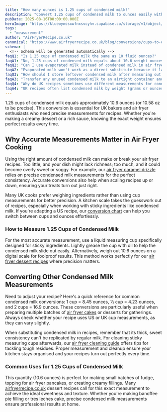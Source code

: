 ```yaml
---
title: "How many ounces is 1.25 cups of condensed milk?"
description: "Convert 1.25 cups of condensed milk to ounces easily with our UK-friendly guide. Perfect for air fryer recipes and baking accuracy."
pubDate: 2025-08-16T00:00:00.000Z
heroImage: "https://klueoymssxwfnxsvcyhv.supabase.co/storage/v1/object/public/Shmucket/how-many-ounces-is-1-25-cups-of-condensed-milk.webp"
tags:
  - "measurement"
author: "AirFryerRecipe.co.uk"
canonical: "https://www.airfryerrecipe.co.uk/blog/conversions/cups-to-ounces/how-many-ounces-is-1-25-cups-of-condensed-milk"
schema: |
  <!-- Schema will be generated automatically -->
faqQ1: "Is 1.25 cups of condensed milk the same as 10 fluid ounces?"
faqA1: "No, 1.25 cups of condensed milk equals about 10.6 weight ounces, not fluid ounces. Condensed milk is much denser than water, so fluid ounce measurements don't apply. Always use weight measurements (ounces by weight) for accuracy in baking and air fryer recipes."
faqQ2: "Can I use evaporated milk instead of condensed milk in air fryer recipes?"
faqA2: "Evaporated milk won't work as a direct substitute because it lacks the sugar content of condensed milk. If you must substitute, mix evaporated milk with sugar (about 1 cup milk + 1¼ cups sugar), but the texture and flavour won't be identical. For best results in air fryer desserts, stick to condensed milk."
faqQ3: "How should I store leftover condensed milk after measuring out 1.25 cups?"
faqA3: "Transfer any unused condensed milk to an airtight container and refrigerate for up to 2 weeks. You can also freeze it for up to 3 months. When ready to use, thaw in the refrigerator overnight and stir well before incorporating into your next air fryer recipe."
faqQ4: "Why do UK recipes sometimes use different measurements for condensed milk?"
faqA4: "UK recipes often list condensed milk by weight (grams or ounces) rather than volume (cups) for greater precision. Since condensed milk's thickness can vary by brand, weighing eliminates inconsistencies. When using US recipes, always convert cup measurements to ounces for reliable results in your UK kitchen."
---
```

<p>1.25 cups of condensed milk equals approximately 10.6 ounces (or 10.58 oz to be precise). This conversion is essential for UK bakers and air fryer enthusiasts who need precise measurements for recipes. Whether you're making a creamy dessert or a rich sauce, knowing the exact weight ensures perfect results every time.</p>

<h2>Why Accurate Measurements Matter in Air Fryer Cooking</h2>  
<p>Using the right amount of condensed milk can make or break your air fryer recipes. Too little, and your dish might lack richness; too much, and it could become overly sweet or soggy. For example, our <a href=https://www.airfryerrecipe.co.uk/recipes>air fryer caramel drizzle</a> relies on precise condensed milk measurements for the perfect consistency. Accurate conversions also help when scaling recipes up or down, ensuring your treats turn out just right.</p>  
<p>Many UK cooks prefer weighing ingredients rather than using cup measurements for better precision. A kitchen scale takes the guesswork out of recipes, especially when working with sticky ingredients like condensed milk. If you're adapting a US recipe, our <a href=https://www.airfryerrecipe.co.uk/air-fryer-conversion-chart>conversion chart</a> can help you switch between cups and ounces effortlessly.</p>

<h3>How to Measure 1.25 Cups of Condensed Milk</h3>  
<p>For the most accurate measurement, use a liquid measuring cup specifically designed for sticky ingredients. Lightly grease the cup with oil to help the condensed milk slide out easily. Alternatively, weigh out 10.6 ounces on a digital scale for foolproof results. This method works perfectly for our <a href=https://www.airfryerrecipe.co.uk/recipe-category/dessert>air fryer dessert recipes</a> where precision matters.</p>

<h2>Converting Other Condensed Milk Measurements</h2>  
<p>Need to adjust your recipe? Here's a quick reference for common condensed milk conversions: 1 cup = 8.45 ounces, ½ cup = 4.23 ounces, and 2 cups = 16.9 ounces. These conversions are particularly useful when preparing multiple batches of <a href=https://www.airfryerrecipe.co.uk/recipe-category/cakes>air fryer cakes</a> or desserts for gatherings. Always check whether your recipe uses US or UK cup measurements, as they can vary slightly.</p>  
<p>When substituting condensed milk in recipes, remember that its thick, sweet consistency can't be replicated by regular milk. For cleaning sticky measuring cups afterwards, our <a href=https://www.airfryerrecipe.co.uk/air-fryer-cleaner>air fryer cleaning guide</a> offers tips for tackling tough residues. Proper measurement and cleanup ensure your kitchen stays organised and your recipes turn out perfectly every time.</p>

<h3>Common Uses for 1.25 Cups of Condensed Milk</h3>  
<p>This quantity (10.6 ounces) is perfect for making small batches of fudge, topping for air fryer pancakes, or creating creamy fillings. Many <a href=https://www.airfryerrecipe.co.uk>airfryerrecipe.co.uk</a> dessert recipes call for this exact measurement to achieve the ideal sweetness and texture. Whether you're making banoffee pie filling or tres leches cake, precise condensed milk measurements ensure professional results at home.</p>
